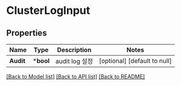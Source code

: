 # ClusterLogInput

## Properties
Name | Type | Description | Notes
------------ | ------------- | ------------- | -------------
**Audit** | ***bool** | audit log 설정 | [optional] [default to null]

[[Back to Model list]](../README.md#documentation-for-models) [[Back to API list]](../README.md#documentation-for-api-endpoints) [[Back to README]](../README.md)


